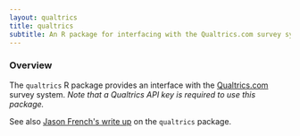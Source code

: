 ```yaml
---
layout: qualtrics	
title: qualtrics
subtitle: An R package for interfacing with the Qualtrics.com survey system
---
```


### Overview

The `qualtrics` R package provides an interface with the [Qualtrics.com](http://qualtrics.com) survey system. *Note that a Qualtrics API key is required to use this package.*


See also [Jason French's write up](http://gradstudents.wcas.northwestern.edu/~jaf502/blog/2012/03/27/integrating-r-and-qualtrics/) on the `qualtrics` package.
